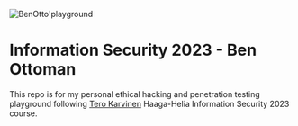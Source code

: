 
![BenOtto'playground](https://user-images.githubusercontent.com/45172166/215037778-90e23594-b981-4933-989d-e0643643ab03.jpg)
# Information Security 2023 - Ben Ottoman 
This repo is for my personal ethical hacking and penetration testing playground following [Tero Karvinen](https://terokarvinen.com) Haaga-Helia Information Security 2023 course.

